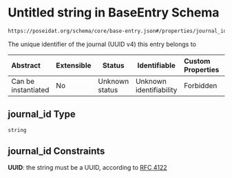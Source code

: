 # Untitled string in BaseEntry Schema

```txt
https://poseidat.org/schema/core/base-entry.json#/properties/journal_id
```

The unique identifier of the journal (UUID v4) this entry belongs to


| Abstract            | Extensible | Status         | Identifiable            | Custom Properties | Additional Properties | Access Restrictions | Defined In                                                               |
| :------------------ | ---------- | -------------- | ----------------------- | :---------------- | --------------------- | ------------------- | ------------------------------------------------------------------------ |
| Can be instantiated | No         | Unknown status | Unknown identifiability | Forbidden         | Allowed               | none                | [base-entry.json\*](schemas/core/base-entry.json "open original schema") |

## journal_id Type

`string`

## journal_id Constraints

**UUID**: the string must be a UUID, according to [RFC 4122](https://tools.ietf.org/html/rfc4122 "check the specification")
